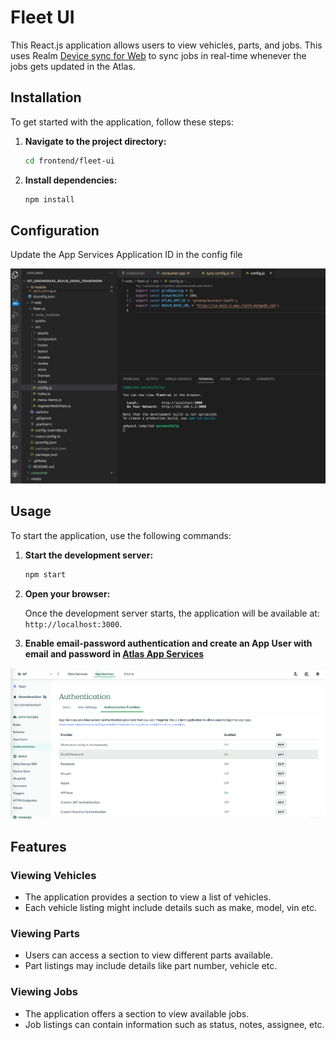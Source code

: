 # Fleet UI

This React.js application allows users to view vehicles, parts, and jobs. This uses Realm [Device sync for Web](https://www.mongodb.com/docs/realm/web/install/) to sync jobs in real-time whenever the jobs gets updated in the Atlas. 

## Installation

To get started with the application, follow these steps:

1. **Navigate to the project directory:**

    ```bash
    cd frontend/fleet-ui
    ```

2. **Install dependencies:**

    ```bash
    npm install
    ```

## Configuration

Update the App Services Application ID in the config file

![AppUser](../media/fleet-ui-config-update.png)

## Usage

To start the application, use the following commands:

1. **Start the development server:**

    ```bash
    npm start
    ```

2. **Open your browser:**

    Once the development server starts, the application will be available at: `http://localhost:3000`.

3. **Enable email-password authentication and create an App User with email and password in [Atlas App Services](https://www.mongodb.com/docs/atlas/app-services/users/create/#manually-create-an-email-password-user)**

![AppUser](../media/app-services-user-create.png)
  
## Features

### Viewing Vehicles

- The application provides a section to view a list of vehicles.
- Each vehicle listing might include details such as make, model, vin etc.

### Viewing Parts

- Users can access a section to view different parts available.
- Part listings may include details like part number, vehicle etc.

### Viewing Jobs

- The application offers a section to view available jobs.
- Job listings can contain information such as status, notes, assignee, etc.
